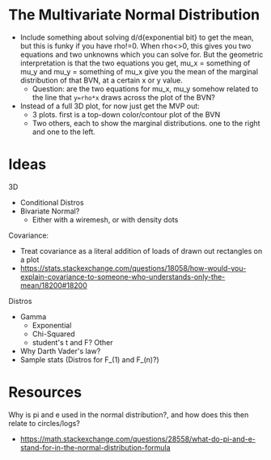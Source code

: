# The Multivariate Normal Distribution
* Include something about solving d/d{exponential bit} to get the mean, but this is funky if you have rho!=0. When rho<>0, this gives you two equations and two unknowns which you can solve for. But the geometric interpretation is that the two equations you get, mu_x = something of mu_y and mu_y = something of mu_x give you the mean of the marginal distribution of that BVN, at a certain x or y value.
    * Question: are the two equations for mu_x, mu_y somehow related to the line that `y=rho*x` draws across the plot of the BVN?
* Instead of a full 3D plot, for now just get the MVP out:
    * 3 plots. first is a top-down color/contour plot of the BVN
    * Two others, each to show the marginal distributions. one to the right and one to the left.


# Ideas
3D
* Conditional Distros
* Bivariate Normal?
    * Either with a wiremesh, or with density dots

Covariance: 
* Treat covariance as a literal addition of loads of drawn out rectangles on a plot
* https://stats.stackexchange.com/questions/18058/how-would-you-explain-covariance-to-someone-who-understands-only-the-mean/18200#18200

Distros
* Gamma
    * Exponential
    * Chi-Squared
    * student's t and F?
Other
* Why Darth Vader's law?
* Sample stats (Distros for F_(1) and F_(n)?)



# Resources
Why is pi and e used in the normal 
distribution?, and how does this then
relate to circles/logs?
* https://math.stackexchange.com/questions/28558/what-do-pi-and-e-stand-for-in-the-normal-distribution-formula

